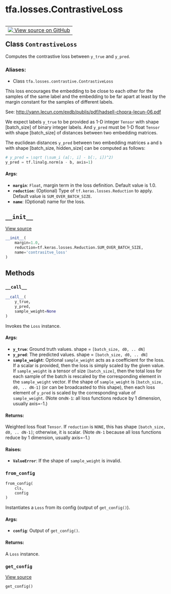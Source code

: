 <div itemscope itemtype="http://developers.google.com/ReferenceObject">
<meta itemprop="name" content="tfa.losses.ContrastiveLoss" />
<meta itemprop="path" content="Stable" />
<meta itemprop="property" content="__call__"/>
<meta itemprop="property" content="__init__"/>
<meta itemprop="property" content="from_config"/>
<meta itemprop="property" content="get_config"/>
</div>

# tfa.losses.ContrastiveLoss


<table class="tfo-notebook-buttons tfo-api" align="left">

<td>
  <a target="_blank" href="https://github.com/tensorflow/addons/tree/r0.5/tensorflow_addons/losses/contrastive.py#L62-L108">
    <img src="https://www.tensorflow.org/images/GitHub-Mark-32px.png" />
    View source on GitHub
  </a>
</td></table>



## Class `ContrastiveLoss`

Computes the contrastive loss between `y_true` and `y_pred`.



### Aliases:

* Class `tfa.losses.contrastive.ContrastiveLoss`


<!-- Placeholder for "Used in" -->

This loss encourages the embedding to be close to each other for
the samples of the same label and the embedding to be far apart at least
by the margin constant for the samples of different labels.

See: http://yann.lecun.com/exdb/publis/pdf/hadsell-chopra-lecun-06.pdf

We expect labels `y_true` to be provided as 1-D integer `Tensor`
with shape [batch_size] of binary integer labels. And `y_pred` must be
1-D float `Tensor` with shape [batch_size] of distances between two
embedding matrices.

The euclidean distances `y_pred` between two embedding matrices
`a` and `b` with shape [batch_size, hidden_size] can be computed
as follows:

```python
# y_pred = \sqrt (\sum_i (a[:, i] - b[:, i])^2)
y_pred = tf.linalg.norm(a - b, axis=1)
```

#### Args:


* <b>`margin`</b>: `Float`, margin term in the loss definition.
  Default value is 1.0.
* <b>`reduction`</b>: (Optional) Type of `tf.keras.losses.Reduction` to apply.
  Default value is `SUM_OVER_BATCH_SIZE`.
* <b>`name`</b>: (Optional) name for the loss.

<h2 id="__init__"><code>__init__</code></h2>

<a target="_blank" href="https://github.com/tensorflow/addons/tree/r0.5/tensorflow_addons/losses/contrastive.py#L93-L98">View source</a>

``` python
__init__(
    margin=1.0,
    reduction=tf.keras.losses.Reduction.SUM_OVER_BATCH_SIZE,
    name='contrasitve_loss'
)
```






## Methods

<h3 id="__call__"><code>__call__</code></h3>

``` python
__call__(
    y_true,
    y_pred,
    sample_weight=None
)
```

Invokes the `Loss` instance.


#### Args:


* <b>`y_true`</b>: Ground truth values. shape = `[batch_size, d0, .. dN]`
* <b>`y_pred`</b>: The predicted values. shape = `[batch_size, d0, .. dN]`
* <b>`sample_weight`</b>: Optional `sample_weight` acts as a
  coefficient for the loss. If a scalar is provided, then the loss is
  simply scaled by the given value. If `sample_weight` is a tensor of size
  `[batch_size]`, then the total loss for each sample of the batch is
  rescaled by the corresponding element in the `sample_weight` vector. If
  the shape of `sample_weight` is `[batch_size, d0, .. dN-1]` (or can be
  broadcasted to this shape), then each loss element of `y_pred` is scaled
  by the corresponding value of `sample_weight`. (Note on`dN-1`: all loss
  functions reduce by 1 dimension, usually axis=-1.)


#### Returns:

Weighted loss float `Tensor`. If `reduction` is `NONE`, this has
  shape `[batch_size, d0, .. dN-1]`; otherwise, it is scalar. (Note `dN-1`
  because all loss functions reduce by 1 dimension, usually axis=-1.)



#### Raises:


* <b>`ValueError`</b>: If the shape of `sample_weight` is invalid.

<h3 id="from_config"><code>from_config</code></h3>

``` python
from_config(
    cls,
    config
)
```

Instantiates a `Loss` from its config (output of `get_config()`).


#### Args:


* <b>`config`</b>: Output of `get_config()`.


#### Returns:

A `Loss` instance.


<h3 id="get_config"><code>get_config</code></h3>

<a target="_blank" href="https://github.com/tensorflow/addons/tree/r0.5/tensorflow_addons/losses/contrastive.py#L103-L108">View source</a>

``` python
get_config()
```






